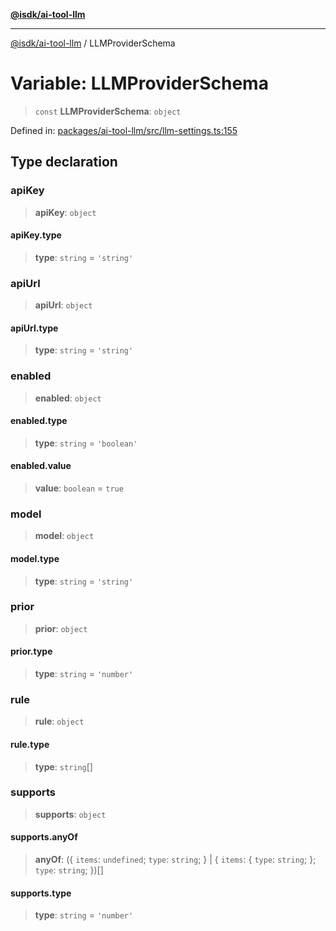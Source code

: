 [**@isdk/ai-tool-llm**](../README.md)

***

[@isdk/ai-tool-llm](../globals.md) / LLMProviderSchema

# Variable: LLMProviderSchema

> `const` **LLMProviderSchema**: `object`

Defined in: [packages/ai-tool-llm/src/llm-settings.ts:155](https://github.com/isdk/ai-tool-llm.js/blob/8c69e55e8591c1426c7cfbb1299ce4e181171e4c/src/llm-settings.ts#L155)

## Type declaration

### apiKey

> **apiKey**: `object`

#### apiKey.type

> **type**: `string` = `'string'`

### apiUrl

> **apiUrl**: `object`

#### apiUrl.type

> **type**: `string` = `'string'`

### enabled

> **enabled**: `object`

#### enabled.type

> **type**: `string` = `'boolean'`

#### enabled.value

> **value**: `boolean` = `true`

### model

> **model**: `object`

#### model.type

> **type**: `string` = `'string'`

### prior

> **prior**: `object`

#### prior.type

> **type**: `string` = `'number'`

### rule

> **rule**: `object`

#### rule.type

> **type**: `string`[]

### supports

> **supports**: `object`

#### supports.anyOf

> **anyOf**: (\{ `items`: `undefined`; `type`: `string`; \} \| \{ `items`: \{ `type`: `string`; \}; `type`: `string`; \})[]

#### supports.type

> **type**: `string` = `'number'`
